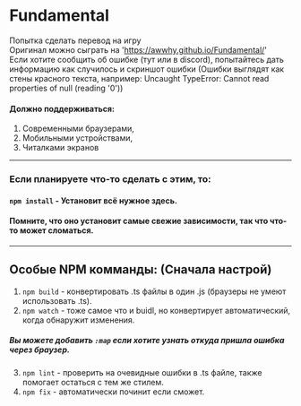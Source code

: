 # Fundamental
Попытка сделать перевод на игру\
Оригинал можно сыграть на 'https://awwhy.github.io/Fundamental/' \
Если хотите сообщить об ошибке (тут или в discord), попытайтесь дать информацию как случилось и скриншот ошибки (Ошибки выглядят как стены красного текста, например: Uncaught TypeError: Cannot read properties of null (reading '0'))

#### Должно поддерживаться:
1. Современными браузерами,
2. Мобильными устройствами,
3. Читалками экранов

---
### Если планируете что-то сделать с этим, то:
#### `npm install` - Установит всё нужное здесь.
#### Помните, что оно установит самые свежие зависимости, так что что-то может сломаться.
---

## Особые NPM комманды: (Сначала настрой)
1. `npm build` - конвертировать .ts файлы в один .js (браузеры не умеют использовать .ts).
2. `npm watch` - тоже самое что и buidl, но конвертирует автоматический, когда обнаружит изменения.
##### Вы можете добавить `:map` если хотите узнать откуда пришла ошибка через браузер.
3. `npm lint` - проверить на очевидные ошибки в .ts файле, также помогает остаться с тем же стилем.
4. `npm fix` - автоматически починит если сможет.
